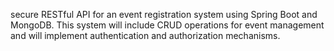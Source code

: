 secure RESTful API for an event registration system using Spring Boot and MongoDB. This system will include CRUD operations for event management and will implement authentication and authorization mechanisms.

